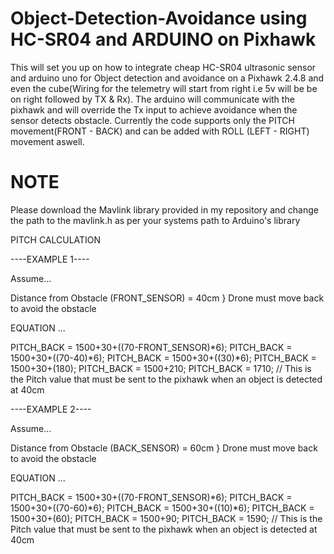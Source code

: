 # Object-Detection-Avoidance using HC-SR04 and ARDUINO on Pixhawk
This will set you up on how to integrate cheap HC-SR04 ultrasonic sensor and arduino uno for Object detection and avoidance on a Pixhawk 2.4.8 and even the cube(Wiring for the telemetry will start from right i.e 5v will be be on right followed by TX &amp; Rx). The arduino will communicate with the pixhawk and will override the Tx input to achieve avoidance when the sensor detects obstacle. 
Currently the code supports only the PITCH movement(FRONT - BACK) and can be added with ROLL (LEFT - RIGHT) movement aswell.


# NOTE
Please download the Mavlink library provided in my repository and change the path to the mavlink.h as per your systems path to Arduino's library



PITCH CALCULATION

----EXAMPLE 1----

Assume...

Distance from Obstacle (FRONT_SENSOR) = 40cm } Drone must move back to avoid the obstacle

EQUATION ...

PITCH_BACK = 1500+30+((70-FRONT_SENSOR)*6);
PITCH_BACK = 1500+30+((70-40)*6);
PITCH_BACK = 1500+30+((30)*6);
PITCH_BACK = 1500+30+(180);
PITCH_BACK = 1500+210;
PITCH_BACK = 1710; // This is the Pitch value that must be sent to the pixhawk when an object is detected at 40cm



----EXAMPLE 2----

Assume...

Distance from Obstacle (BACK_SENSOR) = 60cm } Drone must move back to avoid the obstacle

EQUATION ...

PITCH_BACK = 1500+30+((70-FRONT_SENSOR)*6);
PITCH_BACK = 1500+30+((70-60)*6);
PITCH_BACK = 1500+30+((10)*6);
PITCH_BACK = 1500+30+(60);
PITCH_BACK = 1500+90;
PITCH_BACK = 1590; // This is the Pitch value that must be sent to the pixhawk when an object is detected at 40cm
